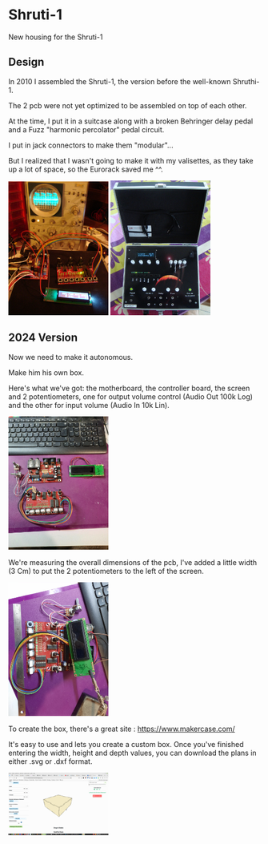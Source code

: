 # Shruti-1
New housing for the Shruti-1 


## Design

In 2010 I assembled the Shruti-1, the version before the well-known Shruthi-1.

The 2 pcb were not yet optimized to be assembled on top of each other.

At the time, I put it in a suitcase along with a broken Behringer delay pedal and a Fuzz "harmonic percolator" pedal circuit.

I put in jack connectors to make them "modular"...

But I realized that I wasn't going to make it with my valisettes, as they take up a lot of space, so the Eurorack saved me ^^.


<img src='Pictures/Shruti-1_first_work.JPG' width='200px'/>


<img src='Pictures/Shruti-1_Final.jpg' width='200px'/>


## 2024 Version

Now we need to make it autonomous.

Make him his own box.

Here's what we've got: the motherboard, the controller board, the screen and 2 potentiometers, one for output volume control (Audio Out 100k Log) and the other for input volume (Audio In 10k Lin).

<img src='Pictures/Shruti-1_V2024.jpg' width='200px'/>

We're measuring the overall dimensions of the pcb, I've added a little width (3 Cm) to put the 2 potentiometers to the left of the screen.

<img src='Pictures/Shruti-1_V2024_Mesures.jpg' width='200px'/>


To create the box, there's a great site : https://www.makercase.com/

It's easy to use and lets you create a custom box. Once you've finished entering the width, height and depth values, you can download the plans in either .svg or .dxf format.

<img src='Pictures/Shruti-1_Makercase.png' width='200px'/>


